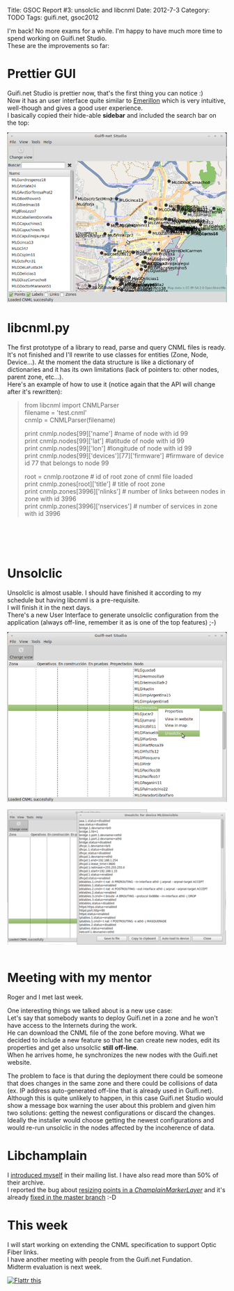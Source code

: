 Title: GSOC Report #3: unsolclic and libcnml
Date: 2012-7-3
Category: TODO
Tags: guifi.net, gsoc2012

I'm back! No more exams for a while. I'm happy to have much more time to spend working on Guifi.net Studio.  
These are the improvements so far:

# Prettier GUI

Guifi.net Studio is prettier now, that's the first thing you can notice :)  
Now it has an user interface quite similar to [Emerillon](http://projects.gnome.org/emerillon/) which is very intuitive, well-though and
gives a good user experience.  
I basically copied their hide-able **sidebar** and included the search bar on the top:

[![](/img/guifinetstudio5.png)](/img/guifinetstudio5.png)

# libcnml.py

The first prototype of a library to read, parse and query CNML files is ready. It's not finished and I'll rewrite to use classes for
entities (Zone, Node, Device...). At the moment the data structure is like a dictionary of dictionaries and it has its own limitations (lack
of pointers to: other nodes, parent zone, etc...).  
Here's an example of how to use it (notice again that the API will change after it's rewritten):

> from libcnml import CNMLParser  
> filename = 'test.cnml'  
> cnmlp = CNMLParser(filename)  
>   
> print cnmlp.nodes[99]['name'] \#name of node with id 99  
> print cnmlp.nodes[99]['lat'] \#latitude of node with id 99  
> print cnmlp.nodes[99]['lon'] \#longitude of node with id 99  
> print cnmlp.nodes[99]['devices'][77]['firmware'] \#firmware of device id 77 that belongs to node 99  
>   
> root = cnmlp.rootzone \# id of root zone of cnml file loaded  
> print cnmlp.zones[root]['title'] \# title of root zone  
> print cnmlp.zones[3996]['nlinks'] \# number of links between nodes in zone with id 3996  
> print cnmlp.zones[3996]['nservices'] \# number of services in zone with id 3996

#  

# Unsolclic

Unsolclic is almost usable. I should have finished it according to my schedule but having libcnml is a pre-requisite.  
I will finish it in the next days.  
There's a new User Interface to generate unsolclic configuration from the application (always off-line, remember it as is one of the top
features) ;-)

[![](/img/guifinetstudio3.png)](/img/guifinetstudio3.png)

[![](/img/guifinetstudio4.png)](/img/guifinetstudio4.png)  
 

# Meeting with my mentor

Roger and I met last week.

One interesting things we talked about is a new use case:  
Let's say that somebody wants to deploy Guifi.net in a zone and he won't have access to the Internets during the work.  
He can download the CNML file of the zone before moving. What we decided to include a new feature so that he can create new nodes, edit its
properties and get also unsolclic **still off-line**.  
When he arrives home, he synchronizes the new nodes with the Guifi.net website.

The problem to face is that during the deployment there could be someone that does changes in the same zone and there could be collisions of
data (ex. IP address auto-generated off-line that is already used in Guifi.net).  
Although this is quite unlikely to happen, in this case Guifi.net Studio would show a message box warning the user about this problem and
given him two solutions: getting the newest configurations or discard the changes. Ideally the installer would choose getting the newest
configurations and would re-run unsolclic in the nodes affected by the incoherence of data.

# Libchamplain

I [introduced myself](https://mail.gnome.org/archives/libchamplain-list/2012-June/msg00003.html) in their mailing list. I have also read
more than 50% of their archive.  
I reported the bug about [resizing points in a
*ChamplainMarkerLayer*](https://mail.gnome.org/archives/libchamplain-list/2012-June/msg00004.html) and it's already [fixed in the master
branch](http://git.gnome.org/browse/libchamplain/commit/?id=8c769a60905b7655ac5087ca0f63f6b6d8a4779e) :-D

# This week

I will start working on extending the CNML specification to support Optic Fiber links.  
I have another meeting with people from the Guifi.net Fundation.  
Midterm evaluation is next week.

[![Flattr
this](http://api.flattr.com/button/flattr-badge-large.png "Flattr this")](http://flattr.com/thing/732582/GSOC-Report-3-unsolclic-and-libcnml)
